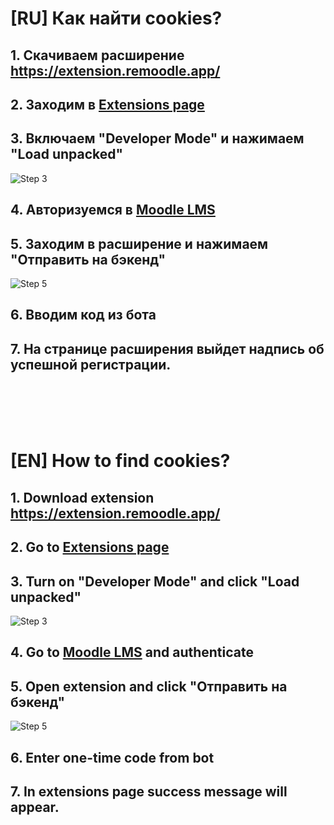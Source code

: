 # [RU] Как найти cookies?

## 1. Скачиваем расширение https://extension.remoodle.app/

## 2. Заходим в [Extensions page](chrome://extensions)

## 3. Включаем "Developer Mode" и нажимаем "Load unpacked"

![Step 3](https://i.ibb.co.com/1GtWj6Mg/Screenshot-2025-10-20-at-19-29-08.png)

## 4. Авторизуемся в [Moodle LMS](https://lms.moodle.astanait.edu.kz)

## 5. Заходим в расширение и нажимаем "Отправить на бэкенд"

![Step 5](https://i.ibb.co.com/WvL4C7Vc/Screenshot-2025-10-20-at-19-33-12.png)

## 6. Вводим код из бота

## 7. На странице расширения выйдет надпись об успешной регистрации.

<br><br><br><br>

# [EN] How to find cookies?

## 1. Download extension https://extension.remoodle.app/

## 2. Go to [Extensions page](chrome://extensions)

## 3. Turn on "Developer Mode" and click "Load unpacked"

![Step 3](https://i.ibb.co.com/1GtWj6Mg/Screenshot-2025-10-20-at-19-29-08.png)

## 4. Go to [Moodle LMS](https://lms.moodle.astanait.edu.kz) and authenticate

## 5. Open extension and click "Отправить на бэкенд"

![Step 5](https://i.ibb.co.com/WvL4C7Vc/Screenshot-2025-10-20-at-19-33-12.png)

## 6. Enter one-time code from bot

## 7. In extensions page success message will appear.
